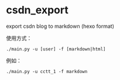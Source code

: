 # csdn_export
export csdn blog to markdown (hexo format)

使用方式：
```
./main.py -u [user] -f [markdown|html]
```

例如：

```
./main.py -u cctt_1 -f markdown
```
